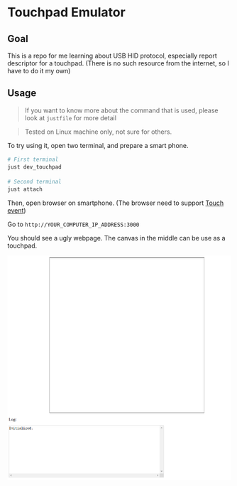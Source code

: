 # Touchpad Emulator
## Goal
This is a repo for me learning about USB HID protocol, especially report descriptor for a touchpad. (There is no such resource from the internet, so I have to do it my own)


## Usage
> If you want to know more about the command that is used, please look at `justfile` for more detail

> Tested on Linux machine only, not sure for others.

To try using it, open two terminal, and prepare a smart phone.
```bash
# First terminal
just dev_touchpad

# Second terminal
just attach
```

Then, open browser on smartphone. (The browser need to support [Touch event](https://developer.mozilla.org/en-US/docs/Web/API/Touch_events))

Go to `http://YOUR_COMPUTER_IP_ADDRESS:3000`

You should see a ugly webpage. The canvas in the middle can be use as a touchpad.

![screenshot](picture/screenshot.png)

